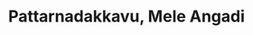 ---
title: Pattarnadakkavu, Mele Angadi
url: /pattarnadakkavu-mele-angadi/
latitude: 10.887
longitude: 75.992
---